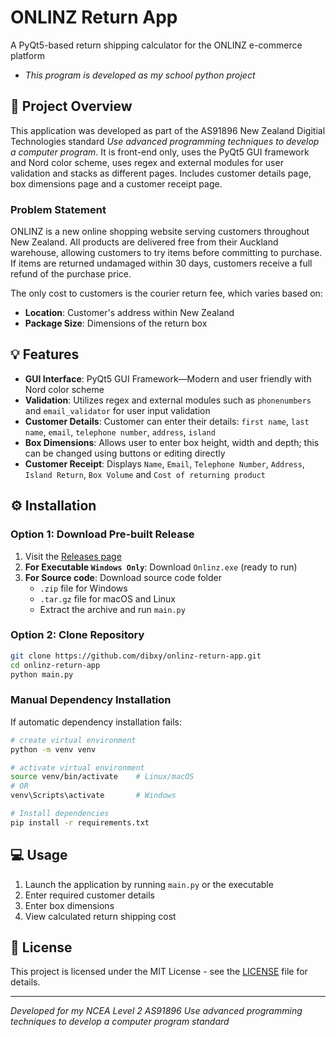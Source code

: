 # ONLINZ Return App

A PyQt5-based return shipping calculator for the ONLINZ e-commerce platform

 - *This program is developed as my school python project*

## 📜 Project Overview

This application was developed as part of the AS91896 New Zealand Digitial Technologies standard *Use advanced programming techniques to develop a computer
program*. It is front-end only, uses the PyQt5 GUI framework and Nord color scheme, uses regex and external modules for user validation and stacks as different pages. Includes customer details page, box dimensions page and a customer receipt page.

### Problem Statement

ONLINZ is a new online shopping website serving customers throughout New Zealand. All products are delivered free from their Auckland warehouse, allowing customers to try items before committing to purchase. If items are returned undamaged within 30 days, customers receive a full refund of the purchase price.

The only cost to customers is the courier return fee, which varies based on:
- **Location**: Customer's address within New Zealand
- **Package Size**: Dimensions of the return box

## 💡 Features

- **GUI Interface**: PyQt5 GUI Framework—Modern and user friendly with Nord color scheme
- **Validation**: Utilizes regex and external modules such as `phonenumbers` and `email_validator` for user input validation 
- **Customer Details**: Customer can enter their details: `first name`, `last name`, `email`, `telephone number`, `address`, `island`
- **Box Dimensions**: Allows user to enter box height, width and depth; this can be changed using buttons or editing directly
- **Customer Receipt**: Displays `Name`, `Email`, `Telephone Number`, `Address`, `Island Return`, `Box Volume` and `Cost of returning product`

## ⚙️ Installation

### Option 1: Download Pre-built Release

1. Visit the [Releases page](../../releases)
2. **For Executable `Windows Only`**: Download `Onlinz.exe` (ready to run)
3. **For Source code**: Download source code folder
   - `.zip` file for Windows
   - `.tar.gz` file for macOS and Linux
   -  Extract the archive and run `main.py`

### Option 2: Clone Repository

```bash
git clone https://github.com/dibxy/onlinz-return-app.git
cd onlinz-return-app
python main.py
```

### Manual Dependency Installation

If automatic dependency installation fails:

```bash
# create virtual environment
python -m venv venv

# activate virtual environment
source venv/bin/activate	# Linux/macOS
# OR
venv\Scripts\activate   	# Windows

# Install dependencies
pip install -r requirements.txt
```
## 💻 Usage

1. Launch the application by running `main.py` or the executable
2. Enter required customer details
3. Enter box dimensions
4. View calculated return shipping cost

## 📄 License

This project is licensed under the MIT License - see the [LICENSE](LICENSE) file for details.

---

*Developed for my NCEA Level 2 AS91896 Use advanced programming techniques to develop a computer program standard*
